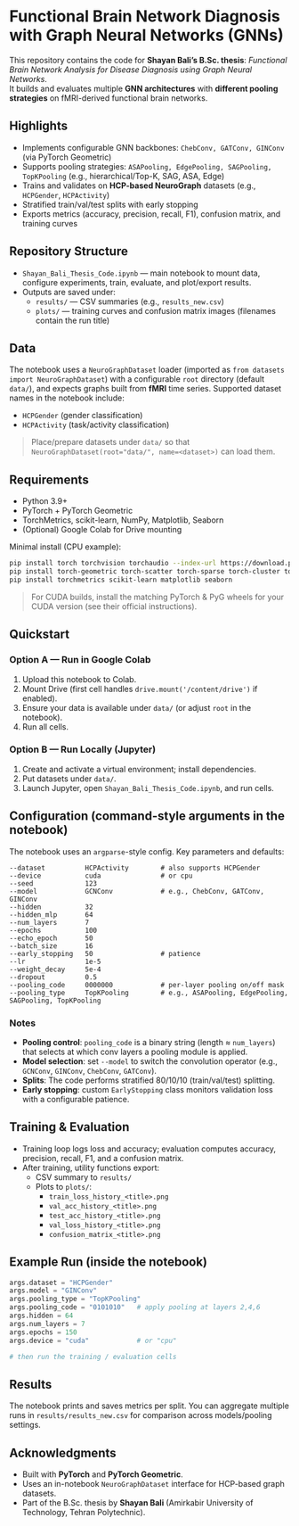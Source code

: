# Functional Brain Network Diagnosis with Graph Neural Networks (GNNs)

This repository contains the code for **Shayan Bali’s B.Sc. thesis**: _Functional Brain Network Analysis for Disease Diagnosis using Graph Neural Networks_.  
It builds and evaluates multiple **GNN architectures** with **different pooling strategies** on fMRI-derived functional brain networks.

## Highlights
- Implements configurable GNN backbones: `ChebConv, GATConv, GINConv` (via PyTorch Geometric)
- Supports pooling strategies: `ASAPooling, EdgePooling, SAGPooling, TopKPooling` (e.g., hierarchical/Top-K, SAG, ASA, Edge)
- Trains and validates on **HCP-based NeuroGraph** datasets (e.g., `HCPGender`, `HCPActivity`)
- Stratified train/val/test splits with early stopping
- Exports metrics (accuracy, precision, recall, F1), confusion matrix, and training curves

## Repository Structure
- `Shayan_Bali_Thesis_Code.ipynb` — main notebook to mount data, configure experiments, train, evaluate, and plot/export results.
- Outputs are saved under:
  - `results/` — CSV summaries (e.g., `results_new.csv`)
  - `plots/` — training curves and confusion matrix images (filenames contain the run title)

## Data
The notebook uses a `NeuroGraphDataset` loader (imported as `from datasets import NeuroGraphDataset`) with a configurable `root` directory (default `data/`), and expects graphs built from **fMRI** time series. Supported dataset names in the notebook include:
- `HCPGender` (gender classification)
- `HCPActivity` (task/activity classification)

> Place/prepare datasets under `data/` so that `NeuroGraphDataset(root="data/", name=<dataset>)` can load them.

## Requirements
- Python 3.9+
- PyTorch + PyTorch Geometric
- TorchMetrics, scikit-learn, NumPy, Matplotlib, Seaborn
- (Optional) Google Colab for Drive mounting

Minimal install (CPU example):
```bash
pip install torch torchvision torchaudio --index-url https://download.pytorch.org/whl/cpu
pip install torch-geometric torch-scatter torch-sparse torch-cluster torch-spline-conv -f https://data.pyg.org/whl/torch-2.3.0+cpu.html
pip install torchmetrics scikit-learn matplotlib seaborn
```

> For CUDA builds, install the matching PyTorch & PyG wheels for your CUDA version (see their official instructions).

## Quickstart

### Option A — Run in Google Colab
1. Upload this notebook to Colab.
2. Mount Drive (first cell handles `drive.mount('/content/drive')` if enabled).
3. Ensure your data is available under `data/` (or adjust `root` in the notebook).
4. Run all cells.

### Option B — Run Locally (Jupyter)
1. Create and activate a virtual environment; install dependencies.
2. Put datasets under `data/`.
3. Launch Jupyter, open `Shayan_Bali_Thesis_Code.ipynb`, and run cells.

## Configuration (command-style arguments in the notebook)
The notebook uses an `argparse`-style config. Key parameters and defaults:

```text
--dataset          HCPActivity        # also supports HCPGender
--device           cuda               # or cpu
--seed             123
--model            GCNConv            # e.g., ChebConv, GATConv, GINConv
--hidden           32
--hidden_mlp       64
--num_layers       7
--epochs           100
--echo_epoch       50
--batch_size       16
--early_stopping   50                 # patience
--lr               1e-5
--weight_decay     5e-4
--dropout          0.5
--pooling_code     0000000            # per-layer pooling on/off mask
--pooling_type     TopKPooling        # e.g., ASAPooling, EdgePooling, SAGPooling, TopKPooling
```

### Notes
- **Pooling control**: `pooling_code` is a binary string (length ≈ `num_layers`) that selects at which conv layers a pooling module is applied.
- **Model selection**: set `--model` to switch the convolution operator (e.g., `GCNConv`, `GINConv`, `ChebConv`, `GATConv`).
- **Splits**: The code performs stratified 80/10/10 (train/val/test) splitting.
- **Early stopping**: custom `EarlyStopping` class monitors validation loss with a configurable patience.

## Training & Evaluation
- Training loop logs loss and accuracy; evaluation computes accuracy, precision, recall, F1, and a confusion matrix.
- After training, utility functions export:
  - CSV summary to `results/`
  - Plots to `plots/`:
    - `train_loss_history_<title>.png`
    - `val_acc_history_<title>.png`
    - `test_acc_history_<title>.png`
    - `val_loss_history_<title>.png`
    - `confusion_matrix_<title>.png`

## Example Run (inside the notebook)
```python
args.dataset = "HCPGender"
args.model = "GINConv"
args.pooling_type = "TopKPooling"
args.pooling_code = "0101010"   # apply pooling at layers 2,4,6
args.hidden = 64
args.num_layers = 7
args.epochs = 150
args.device = "cuda"            # or "cpu"

# then run the training / evaluation cells
```

## Results
The notebook prints and saves metrics per split. You can aggregate multiple runs in `results/results_new.csv` for comparison across models/pooling settings.

## Acknowledgments
- Built with **PyTorch** and **PyTorch Geometric**.
- Uses an in-notebook `NeuroGraphDataset` interface for HCP-based graph datasets.
- Part of the B.Sc. thesis by **Shayan Bali** (Amirkabir University of Technology, Tehran Polytechnic).
